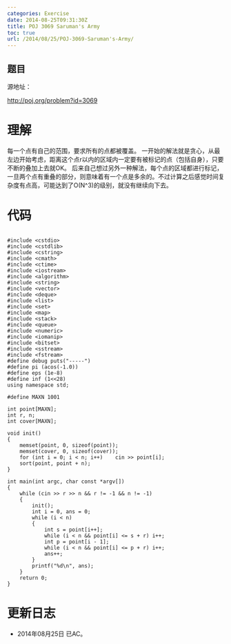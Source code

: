 ```yaml
---
categories: Exercise
date: 2014-08-25T09:31:30Z
title: POJ 3069 Saruman's Army
toc: true
url: /2014/08/25/POJ-3069-Saruman's-Army/
---
```


## 题目
源地址：

http://poj.org/problem?id=3069

# 理解
每一个点有自己的范围，要求所有的点都被覆盖。
一开始的解法就是贪心，从最左边开始考虑，距离这个点r以内的区域内一定要有被标记的点（包括自身），只要不断的叠加上去就OK。
后来自己想过另外一种解法，每个点的区域都进行标记，一旦两个点有重叠的部分，则意味着有一个点是多余的。不过计算之后感觉时间复杂度有点高，可能达到了O(N^3)的级别，就没有继续向下去。

<!--more-->

# 代码

```

#include <cstdio>
#include <cstdlib>
#include <cstring>
#include <cmath>
#include <ctime>
#include <iostream>
#include <algorithm>
#include <string>
#include <vector>
#include <deque>
#include <list>
#include <set>
#include <map>
#include <stack>
#include <queue>
#include <numeric>
#include <iomanip>
#include <bitset>
#include <sstream>
#include <fstream>
#define debug puts("-----")
#define pi (acos(-1.0))
#define eps (1e-8)
#define inf (1<<28)
using namespace std;

#define MAXN 1001

int point[MAXN];
int r, n;
int cover[MAXN];

void init()
{
    memset(point, 0, sizeof(point));
    memset(cover, 0, sizeof(cover));
    for (int i = 0; i < n; i++)    cin >> point[i];
    sort(point, point + n);
}

int main(int argc, char const *argv[])
{
    while (cin >> r >> n && r != -1 && n != -1)
    {
        init();
        int i = 0, ans = 0;
        while (i < n)
        {
            int s = point[i++];
            while (i < n && point[i] <= s + r) i++;
            int p = point[i - 1];
            while (i < n && point[i] <= p + r) i++;
            ans++;
        }
        printf("%d\n", ans);
    }
    return 0;
}

```

# 更新日志
- 2014年08月25日 已AC。